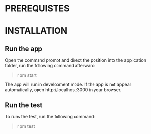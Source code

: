 # PREREQUISTES

# INSTALLATION
## Run the app
Open the command prompt and direct the position into the application folder, run the following command afterward:

> npm start

The app will run in development mode. If the app is not appear automatically, open http://localhost:3000 in your browser.

## Run the test
To runs the test, run the following command:
> npm test